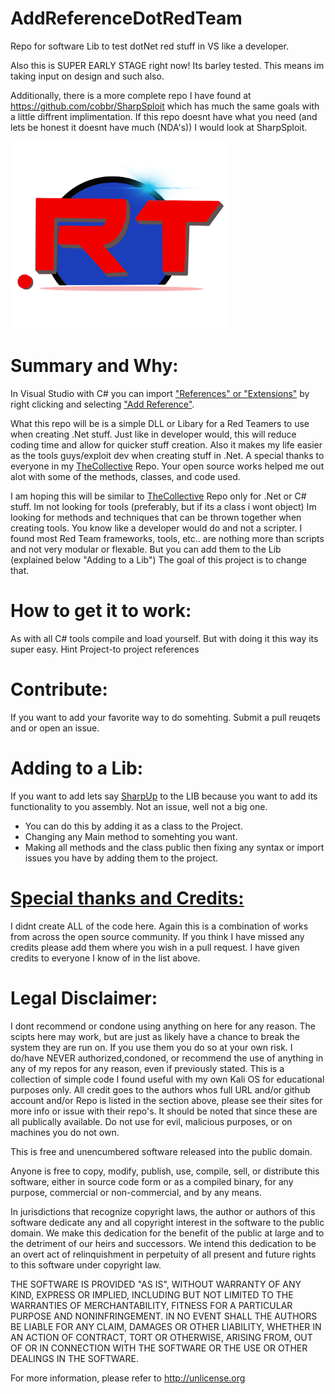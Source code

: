 # AddReferenceDotRedTeam
Repo for software Lib to test dotNet red stuff in VS like a developer. 

Also this is SUPER EARLY STAGE right now! Its barley tested. This means im taking input on design and such also.

Additionally, there is a more complete repo I have found at https://github.com/cobbr/SharpSploit which has much the same goals with a little diffrent implimentation. If this repo doesnt have what you need (and lets be honest it doesnt have much (NDA's)) I would look at SharpSploit.

<img src="https://github.com/ceramicskate0/AddReferenceDotRedTeam/blob/master/Logo.PNG" width="350" height="300">

# Summary and Why:

In Visual Studio with C# you can import ["References" or "Extensions"](https://docs.microsoft.com/en-us/visualstudio/ide/how-to-add-or-remove-references-by-using-the-reference-manager?view=vs-2019) by right clicking and selecting ["Add Reference"](https://docs.microsoft.com/en-us/visualstudio/ide/managing-references-in-a-project?view=vs-2019). 

What this repo will be is a simple DLL or Libary for a Red Teamers to use when creating .Net stuff. Just like in developer would, this will reduce coding time and allow for quicker stuff creation. Also it makes my life easier as the tools guys/exploit dev when creating stuff in .Net. A special thanks to everyone in my [TheCollective](https://github.com/ceramicskate0/TheCollective) Repo. Your open source works helped me out alot with some of the methods, classes, and code used. 

I am hoping this will be similar to [TheCollective](https://github.com/ceramicskate0/TheCollective) Repo only for .Net or C# stuff. Im not looking for tools (preferably, but if its a class i wont object) Im looking for methods and techniques that can be thrown together when creating tools. You know like a developer would do and not a scripter. I found most Red Team frameworks, tools, etc.. are nothing more than scripts and not very modular or flexable. But you can add them to the Lib (explained below "Adding to a Lib") The goal of this project is to change that. 

# How to get it to work:

As with all C# tools compile and load yourself. But with doing it this way its super easy.
Hint Project-to project references

# Contribute:

If you want to add your favorite way to do somehting. Submit a pull reuqets and or open an issue.

# Adding to a Lib:

If you want to add lets say [SharpUp](https://github.com/GhostPack/SharpUp) to the LIB because you want to add its functionality to you assembly. Not an issue, well not a big one. 
- You can do this by adding it as a class to the Project. 
- Changing any Main method to somehting you want. 
- Making all methods and the class public then fixing any syntax or import issues you have by adding them to the project.

# [Special thanks and Credits:](https://github.com/ceramicskate0/TheCollective/blob/master/Lists/dotNET_Assembly_Payloads.txt)
I didnt create ALL of the code here. Again this is a combination of works from across the open source community. If you think I have missed any credits please add them where you wish in a pull request. I have given credits to everyone I know of in the list above.

# Legal Disclaimer:

I dont recommend or condone using anything on here for any reason. The scipts here may work, but are just as likely have a chance to break the system they are run on. If you use them you do so at your own risk. I do/have NEVER authorized,condoned, or recommend the use of anything in any of my repos for any reason, even if previously stated. This is a collection of simple code I found useful with my own Kali OS for educational purposes only. All credit goes to the authors whos full URL and/or github account and/or Repo is listed in the section above, please see their sites for more info or issue with their repo's. It should be noted that since these are all publically available. Do not use for evil, malicious purposes, or on machines you do not own.


This is free and unencumbered software released into the public domain.

Anyone is free to copy, modify, publish, use, compile, sell, or
distribute this software, either in source code form or as a compiled
binary, for any purpose, commercial or non-commercial, and by any
means.

In jurisdictions that recognize copyright laws, the author or authors
of this software dedicate any and all copyright interest in the
software to the public domain. We make this dedication for the benefit
of the public at large and to the detriment of our heirs and
successors. We intend this dedication to be an overt act of
relinquishment in perpetuity of all present and future rights to this
software under copyright law.

THE SOFTWARE IS PROVIDED "AS IS", WITHOUT WARRANTY OF ANY KIND,
EXPRESS OR IMPLIED, INCLUDING BUT NOT LIMITED TO THE WARRANTIES OF
MERCHANTABILITY, FITNESS FOR A PARTICULAR PURPOSE AND NONINFRINGEMENT.
IN NO EVENT SHALL THE AUTHORS BE LIABLE FOR ANY CLAIM, DAMAGES OR
OTHER LIABILITY, WHETHER IN AN ACTION OF CONTRACT, TORT OR OTHERWISE,
ARISING FROM, OUT OF OR IN CONNECTION WITH THE SOFTWARE OR THE USE OR
OTHER DEALINGS IN THE SOFTWARE.

For more information, please refer to <http://unlicense.org>

